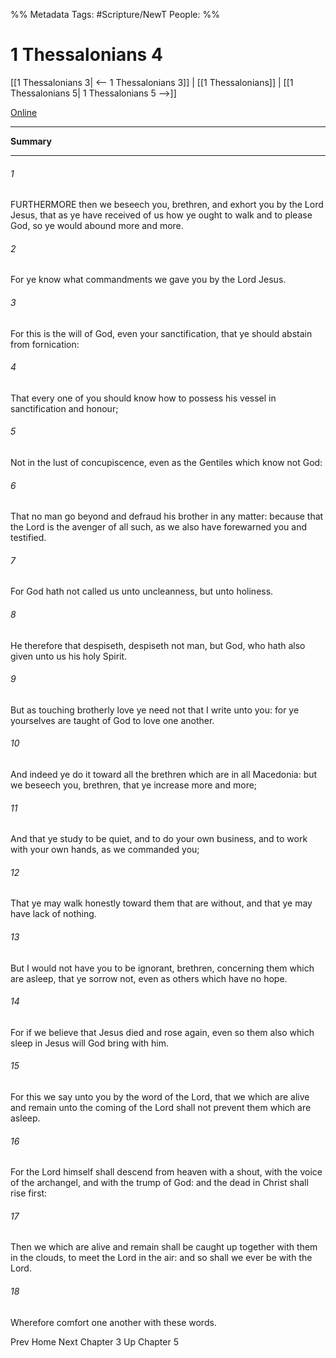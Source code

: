 
%% Metadata
Tags: #Scripture/NewT
People: 
%%
# 1 Thessalonians 4
[[1 Thessalonians 3| <-- 1 Thessalonians 3]] | [[1 Thessalonians]] | [[1 Thessalonians 5| 1 Thessalonians 5 -->]]

[Online](https://churchofjesuschrist.org/study/scriptures/nt/1-thes/4?lang=eng)

---
__Summary__



---
###### 1
FURTHERMORE then we beseech you, brethren, and exhort you by the Lord Jesus, that as ye have received of us how ye ought to walk and to please God, so ye would abound more and more.
###### 2
For ye know what commandments we gave you by the Lord Jesus.
###### 3
For this is the will of God, even your sanctification, that ye should abstain from fornication:
###### 4
That every one of you should know how to possess his vessel in sanctification and honour;
###### 5
Not in the lust of concupiscence, even as the Gentiles which know not God:
###### 6
That no man go beyond and defraud his brother in any matter: because that the Lord is the avenger of all such, as we also have forewarned you and testified.
###### 7
For God hath not called us unto uncleanness, but unto holiness.
###### 8
He therefore that despiseth, despiseth not man, but God, who hath also given unto us his holy Spirit.
###### 9
But as touching brotherly love ye need not that I write unto you: for ye yourselves are taught of God to love one another.
###### 10
And indeed ye do it toward all the brethren which are in all Macedonia: but we beseech you, brethren, that ye increase more and more;
###### 11
And that ye study to be quiet, and to do your own business, and to work with your own hands, as we commanded you;
###### 12
That ye may walk honestly toward them that are without, and that ye may have lack of nothing.
###### 13
But I would not have you to be ignorant, brethren, concerning them which are asleep, that ye sorrow not, even as others which have no hope.
###### 14
For if we believe that Jesus died and rose again, even so them also which sleep in Jesus will God bring with him.
###### 15
For this we say unto you by the word of the Lord, that we which are alive and remain unto the coming of the Lord shall not prevent them which are asleep.
###### 16
For the Lord himself shall descend from heaven with a shout, with the voice of the archangel, and with the trump of God: and the dead in Christ shall rise first:
###### 17
Then we which are alive and remain shall be caught up together with them in the clouds, to meet the Lord in the air: and so shall we ever be with the Lord.
###### 18
Wherefore comfort one another with these words.

Prev
Home
Next
Chapter 3
Up
Chapter 5



